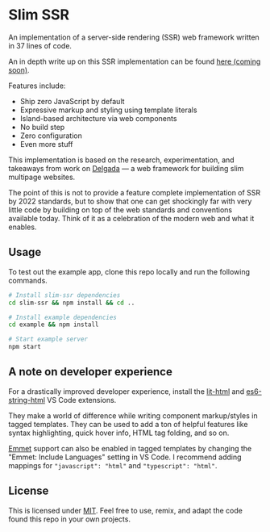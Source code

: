 # Slim SSR

An implementation of a server-side rendering (SSR) web framework written in 37 lines of code.

An in depth write up on this SSR implementation can be found [here (coming soon)](https://hawkticehurst.com/writing/an-ssr-framework-in-37-lines-of-code).

Features include:

- Ship zero JavaScript by default
- Expressive markup and styling using template literals
- Island-based architecture via web components
- No build step
- Zero configuration
- Even more stuff

This implementation is based on the research, experimentation, and takeaways from work on [Delgada](https://delgada.dev) –– a web framework for building slim multipage websites.

The point of this is not to provide a feature complete implementation of SSR by 2022 standards, but to show that one can get shockingly far with very little code by building on top of the web standards and conventions available today. Think of it as a celebration of the modern web and what it enables.

## Usage

To test out the example app, clone this repo locally and run the following commands.

```bash
# Install slim-ssr dependencies
cd slim-ssr && npm install && cd ..

# Install example dependencies
cd example && npm install

# Start example server
npm start
```

## A note on developer experience

For a drastically improved developer experience, install the [lit-html](https://marketplace.visualstudio.com/items?itemName=bierner.lit-html) and [es6-string-html](https://marketplace.visualstudio.com/items?itemName=Tobermory.es6-string-html) VS Code extensions. 

They make a world of difference while writing component markup/styles in tagged templates. They can be used to add a ton of helpful features like syntax highlighting, quick hover info, HTML tag folding, and so on.

[Emmet](https://emmet.io/) support can also be enabled in tagged templates by changing the "Emmet: Include Languages" setting in VS Code. I recommend adding mappings for `"javascript": "html"` and `"typescript": "html"`.

## License

This is licensed under [MIT](./LICENSE). Feel free to use, remix, and adapt the code found this repo in your own projects.
